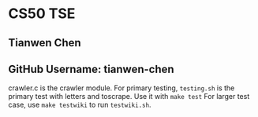 # CS50 TSE
## Tianwen Chen
## GitHub Username: tianwen-chen

crawler.c is the crawler module. For primary testing, `testing.sh` is the primary test with letters and toscrape. Use it with `make test` For larger test case, use `make testwiki` to run `testwiki.sh`.